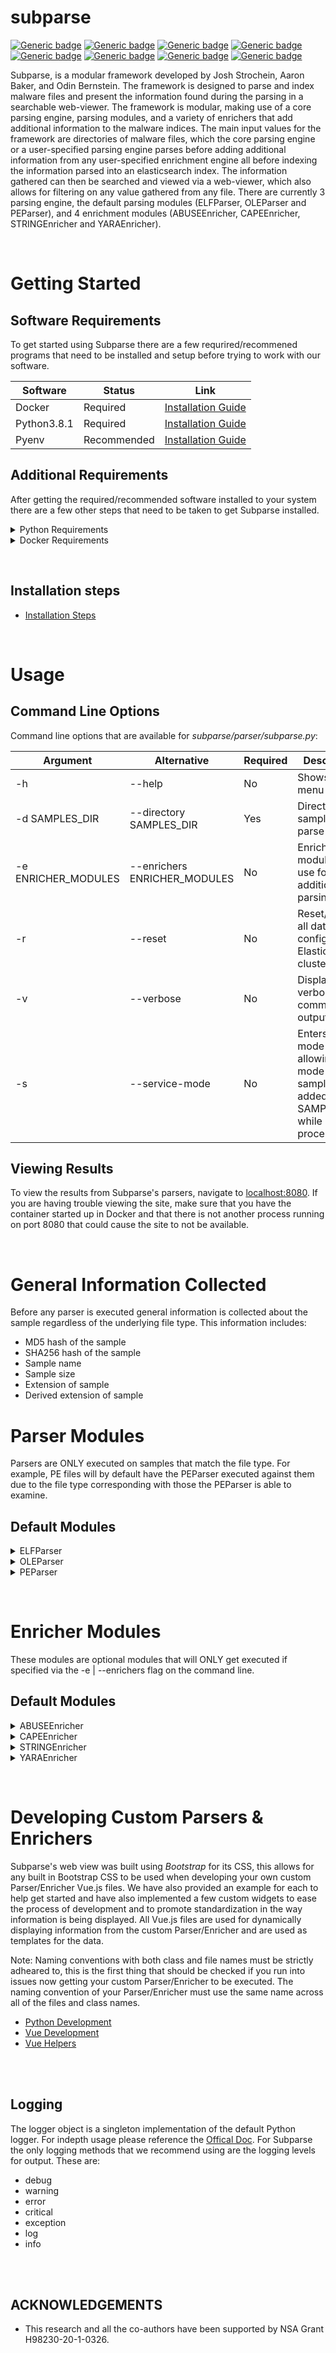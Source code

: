 # subparse
[![Generic badge](https://img.shields.io/badge/Python-3.8.1-blue.svg)](https://www.python.org/downloads/release/python-381/)
[![Generic badge](https://img.shields.io/badge/ubuntu-20.04-brightgreen)]()
[![Generic badge](https://img.shields.io/badge/bootstrap-5.0.2-orange)]()
[![Generic badge](https://img.shields.io/badge/CAPE-v2-orange)](https://github.com/kevoreilly/CAPEv2)
[![Generic badge](https://img.shields.io/badge/docker-vue-green)]()
[![Generic badge](https://img.shields.io/badge/docker-elastic-green)]()
[![Generic badge](https://img.shields.io/badge/docker-kafka-green)]()
[![Generic badge](https://img.shields.io/badge/version-1.0-GREEN.svg)]()

Subparse, is a modular framework developed by Josh Strochein, Aaron Baker, and Odin Bernstein. The framework is designed to parse and index malware files and present the information found during the parsing in a searchable web-viewer. The framework is modular, making use of a core parsing engine, parsing modules, and a variety of enrichers that add additional information to the malware indices. The main input values for the framework are directories of malware files, which the core parsing engine or a user-specified parsing engine parses before adding additional information from any user-specified enrichment engine all before indexing the information parsed into an elasticsearch index. The information gathered can then be searched and viewed via a web-viewer, which also allows for filtering on any value gathered from any file. There are currently 3 parsing engine, the default parsing modules (ELFParser, OLEParser and PEParser), and 4 enrichment modules (ABUSEEnricher, CAPEEnricher, STRINGEnricher and YARAEnricher).
<p>&nbsp;</p>

# Getting Started

## Software Requirements 
To get started using Subparse there are a few requrired/recommened programs that need to be installed and setup before trying to work with our software.

| Software | Status | Link |
| ----------- | ----------- | ----------- |
| Docker | Required | [Installation Guide](https://docs.docker.com/get-docker/) |
| Python3.8.1 | Required | [Installation Guide](https://www.python.org/downloads/release/python-381/) |
| Pyenv | Recommended | [Installation Guide](https://github.com/pyenv/pyenv) |


## Additional Requirements
After getting the required/recommended software installed to your system there are a few other steps that need to be taken to get Subparse installed. 

<details>
<summary>Python Requirements</summary>
</br>
Python requires some other packages to be installed that Subparse is dependent on for its processes. To get the Python set up completed navigate to the location of your Subparse installation and go to the *parser* folder. The following commands that you will need to use to install the Python requirements is:
<pre>
sudo get apt install build-essential
pip3 install -r ./requirements.txt
</pre>
</details>

<details>
<summary>Docker Requirements</summary>
<br>
Since Subparse uses Docker for its backend and web interface, the set up of the Docker containers needs to be completed before being able to use the program. To do this navigate to the root directory of the Subparse installation location, and use the following command to set up the docker instances: 
<pre>
docker-compose up
</pre>

Note: This might take a little time due to downloading the images and setting up the containers that will be needed by Subparse. 
</details>
<p>&nbsp;</p>

## Installation steps
* [Installation Steps](/INSTALL.md)

<br/>

# Usage
## Command Line Options
Command line options that are available for *subparse/parser/subparse.py*: 

| Argument | Alternative | Required | Description |
| ----------- | ----------- | ----------- | ----------- |
| -h | --help | No | Shows help menu |
| -d SAMPLES_DIR | --directory SAMPLES_DIR | Yes | Directory of samples to parse |
| -e ENRICHER_MODULES | --enrichers ENRICHER_MODULES | No | Enricher modules to use for additional parsing | 
| -r | --reset | No | Reset/delete all data in the configured Elasticsearch cluster |
| -v | --verbose | No | Display verbose commandline output |
| -s | --service-mode | No | Enters service mode allowing for mode samples to be added to the SAMPLES_DIR while processing |

## Viewing Results
To view the results from Subparse's parsers, navigate to [localhost:8080](localhost:8080).
If you are having trouble viewing the site, make sure that you have the container started up in Docker and that there is not another process running on port 8080 that could cause the site to not be available.
<p>&nbsp;</p>

# General Information Collected
Before any parser is executed general information is collected about the sample regardless of the underlying file type. This information includes: 
* MD5 hash of the sample
* SHA256 hash of the sample
* Sample name
* Sample size
* Extension of sample
* Derived extension of sample

# Parser Modules
Parsers are ONLY executed on samples that match the file type. For example, PE files will by default have the PEParser executed against them due to the file type corresponding with those the PEParser is able to examine.

## Default Modules
<details>
<summary>ELFParser</summary>
</br>
This is the default parsing module that will be executed against ELF files. Information that is collected:

* General Information
* Program Headers
* Section Headers
* Notes
* Architecture Specific Data
* Version Information 
* Arm Unwind Information
* Relocation Data
* Dynamic Tags
</details>

<details>
<summary>OLEParser</summary>
</br>
This is the default parsing module that will be executed against OLE and RTF formatted files, this uses the OLETools package to obtain data. The information that is collected:

* Meta Data
* MRaptor
* RTF
* Times
* Indicators
* VBA / VBA Macros
* OLE Objects
</details>

<details>
<summary>PEParser</summary>
</br>
This is the default parsing module that will be executed against PE files that match or include the file types: PE32 and MS-Dos. Information that is collected:

* Section code and count
* Entry point
* Image base
* Signature
* Imports
* Exports

</details>
<p>&nbsp;</p>

# Enricher Modules
These modules are optional modules that will ONLY get executed if specified via the -e | --enrichers flag on the command line. 

## Default Modules
<details>
<summary>ABUSEEnricher</summary>
</br>
This enrichers uses the [Abuse.ch](https://abuse.ch/) API and [Malware Bazaar](https://bazaar.abuse.ch) to collect more information about the sample(s) subparse is analyzing, the information is then aggregated and stored in the Elastic database.
</details>

<details>
<summary>CAPEEnricher</summary>
</br>
This enrichers is used to communicate with a CAPEv2 Sandbox instance, to collect more information about the sample(s) through dynamic analysis, the information is then aggregated and stored in the Elastic database utilizing the Kafka Messaging Service for background processing.
</details>

<details>
<summary>STRINGEnricher</summary>
</br>
This enricher is a smart string enricher, that will parse the sample for potentially interesting strings. The categories of strings that this enricher looks for include: Audio, Images, Executable Files, Code Calls, Compressed Files, Work (Office Docs.), IP Addresses, IP Address + Port, Website URLs, Command Line Arguments.
</details>

<details>
<summary>YARAEnricher</summary>
</br>
This ericher uses a pre-compiled yara file located at: parser/src/enrichers/yara_rules. This pre-compiled file includes rules from <a href="https://github.com/virustotal/yara">VirusTotal</a> and  <a href="https://yara-rules.github.io/blog/">YaraRulesProject</a>
</details>
<p>&nbsp;</p>


# Developing Custom Parsers & Enrichers
Subparse's web view was built using *Bootstrap* for its CSS, this allows for any built in Bootstrap CSS to be used when developing your own custom Parser/Enricher Vue.js files. We have also provided an example for each to help get started and have also implemented a few custom widgets to ease the process of development and to promote standardization in the way information is being displayed. All Vue.js files are used for dynamically displaying information from the custom Parser/Enricher and are used as templates for the data. 

Note: Naming conventions with both class and file names must be strictly adheared to, this is the first thing that should be checked if you run into issues now getting your custom Parser/Enricher to be executed. The naming convention of your Parser/Enricher must use the same name across all of the files and class names.

* [Python Development](/parser/README.md)
* [Vue Development](/viewer/README.md)
* [Vue Helpers](/viewer/HELPER_README.md)

</br>
</br>

## Logging
The logger object is a singleton implementation of the default Python logger. For indepth usage please reference the [Offical Doc](https://docs.python.org/3.8/library/logging.html). 
For Subparse the only logging methods that we recommend using are the logging levels for output. These are: 
* debug
* warning
* error
* critical
* exception
* log
* info

<br/>
<br/>

## ACKNOWLEDGEMENTS

* This research and all the co-authors have been supported by NSA Grant H98230-20-1-0326.
